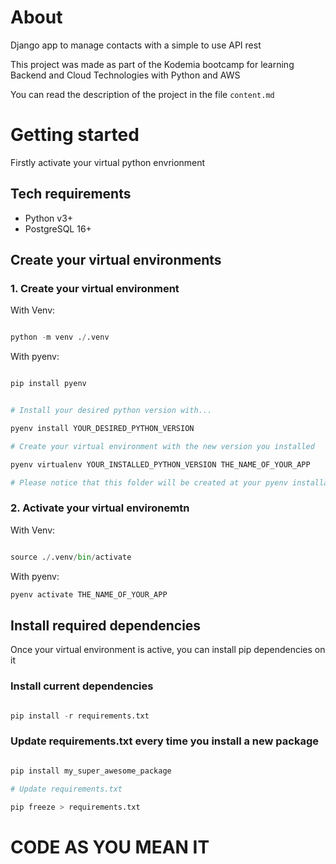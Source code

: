 # About

Django app to manage contacts with a simple to use API rest

This project was made as part of the Kodemia bootcamp for learning Backend and Cloud Technologies with Python and AWS

You can read the description of the project in the file `content.md`

# Getting started

Firstly activate your virtual python envrionment

## Tech requirements

- Python v3+
- PostgreSQL 16+

## Create your virtual environments

### 1. Create your virtual environment

With Venv:

```python

python -m venv ./.venv

```

With pyenv:

```python

pip install pyenv


# Install your desired python version with...

pyenv install YOUR_DESIRED_PYTHON_VERSION

# Create your virtual environment with the new version you installed

pyenv virtualenv YOUR_INSTALLED_PYTHON_VERSION THE_NAME_OF_YOUR_APP

# Please notice that this folder will be created at your pyenv installation dir

```

### 2. Activate your virtual environemtn

With Venv:

```python

source ./.venv/bin/activate

```

With pyenv:

```python
pyenv activate THE_NAME_OF_YOUR_APP
```

## Install required dependencies

Once your virtual environment is active, you can install pip dependencies on it

### Install current dependencies

```python

pip install -r requirements.txt

```

### Update requirements.txt every time you install a new package

```python

pip install my_super_awesome_package

# Update requirements.txt

pip freeze > requirements.txt

```

# CODE AS YOU MEAN IT
